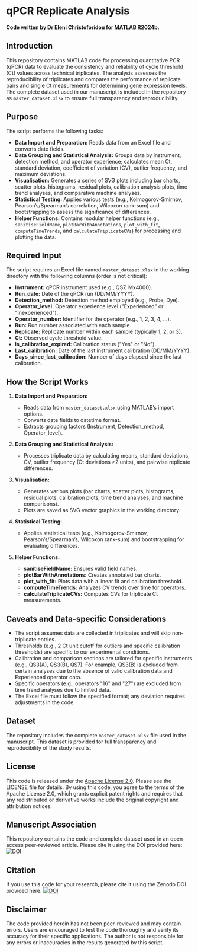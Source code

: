 # qPCR Replicate Analysis

**Code written by Dr Eleni Christoforidou for MATLAB R2024b.**

## Introduction
This repository contains MATLAB code for processing quantitative PCR (qPCR) data to evaluate the consistency and reliability of cycle threshold (Ct) values across technical triplicates. The analysis assesses the reproducibility of triplicates and compares the performance of replicate pairs and single Ct measurements for determining gene expression levels. The complete dataset used in our manuscript is included in the repository as `master_dataset.xlsx` to ensure full transparency and reproducibility.

## Purpose
The script performs the following tasks:
- **Data Import and Preparation:** Reads data from an Excel file and converts date fields.
- **Data Grouping and Statistical Analysis:** Groups data by instrument, detection method, and operator experience; calculates mean Ct, standard deviation, coefficient of variation (CV), outlier frequency, and maximum deviations.
- **Visualisation:** Generates a series of SVG plots including bar charts, scatter plots, histograms, residual plots, calibration analysis plots, time trend analyses, and comparative machine analyses.
- **Statistical Testing:** Applies various tests (e.g., Kolmogorov-Smirnov, Pearson’s/Spearman’s correlation, Wilcoxon rank-sum) and bootstrapping to assess the significance of differences.
- **Helper Functions:** Contains modular helper functions (e.g., `sanitiseFieldName`, `plotBarWithAnnotations`, `plot_with_fit`, `computeTimeTrends`, and `calculateTriplicateCVs`) for processing and plotting the data.

## Required Input
The script requires an Excel file named `master_dataset.xlsx` in the working directory with the following columns (order is not critical):
- **Instrument:** qPCR instrument used (e.g., QS7, Mx4000).
- **Run_date:** Date of the qPCR run (DD/MM/YYYY).
- **Detection_method:** Detection method employed (e.g., Probe, Dye).
- **Operator_level:** Operator experience level ("Experienced" or "Inexperienced").
- **Operator_number:** Identifier for the operator (e.g., 1, 2, 3, 4, …).
- **Run:** Run number associated with each sample.
- **Replicate:** Replicate number within each sample (typically 1, 2, or 3).
- **Ct:** Observed cycle threshold value.
- **Is_calibration_expired:** Calibration status ("Yes" or "No").
- **Last_calibration:** Date of the last instrument calibration (DD/MM/YYYY).
- **Days_since_last_calibration:** Number of days elapsed since the last calibration.

## How the Script Works
1. **Data Import and Preparation:**  
   - Reads data from `master_dataset.xlsx` using MATLAB’s import options.
   - Converts date fields to datetime format.
   - Extracts grouping factors (Instrument, Detection_method, Operator_level).

2. **Data Grouping and Statistical Analysis:**  
   - Processes triplicate data by calculating means, standard deviations, CV, outlier frequency (Ct deviations >2 units), and pairwise replicate differences.

3. **Visualisation:**  
   - Generates various plots (bar charts, scatter plots, histograms, residual plots, calibration plots, time trend analyses, and machine comparisons).  
   - Plots are saved as SVG vector graphics in the working directory.

4. **Statistical Testing:**  
   - Applies statistical tests (e.g., Kolmogorov-Smirnov, Pearson’s/Spearman’s, Wilcoxon rank-sum) and bootstrapping for evaluating differences.

5. **Helper Functions:**  
   - **sanitiseFieldName:** Ensures valid field names.
   - **plotBarWithAnnotations:** Creates annotated bar charts.
   - **plot_with_fit:** Plots data with a linear fit and calibration threshold.
   - **computeTimeTrends:** Analyzes CV trends over time for operators.
   - **calculateTriplicateCVs:** Computes CVs for triplicate Ct measurements.

## Caveats and Data-specific Considerations
- The script assumes data are collected in triplicates and will skip non-triplicate entries.
- Thresholds (e.g., 2 Ct unit cutoff for outliers and specific calibration thresholds) are specific to our experimental conditions.
- Calibration and comparison sections are tailored for specific instruments (e.g., QS3(A), QS3(B), QS7). For example, QS3(B) is excluded from certain analyses due to the absence of valid calibration data and Experienced operator data.
- Specific operators (e.g., operators "16" and "27") are excluded from time trend analyses due to limited data.
- The Excel file must follow the specified format; any deviation requires adjustments in the code.

## Dataset
The repository includes the complete `master_dataset.xlsx` file used in the manuscript. This dataset is provided for full transparency and reproducibility of the study results.

## License
This code is released under the [Apache License 2.0](https://www.apache.org/licenses/LICENSE-2.0). Please see the LICENSE file for details. By using this code, you agree to the terms of the Apache License 2.0, which grants explicit patent rights and requires that any redistributed or derivative works include the original copyright and attribution notices.

## Manuscript Association
This repository contains the code and complete dataset used in an open-access peer-reviewed article. Please cite it using the DOI provided here:
[![DOI](https://zenodo.org/badge/DOI/10.1080/07366205.2025.2527536.svg)](https://doi.org/10.1080/07366205.2025.2527536)

## Citation
If you use this code for your research, please cite it using the Zenodo DOI provided here:
[![DOI](https://zenodo.org/badge/DOI/10.5281/zenodo.15072870.svg)](https://doi.org/10.5281/zenodo.15072870)

## Disclaimer
The code provided herein has not been peer-reviewed and may contain errors. Users are encouraged to test the code thoroughly and verify its accuracy for their specific applications. The author is not responsible for any errors or inaccuracies in the results generated by this script.
